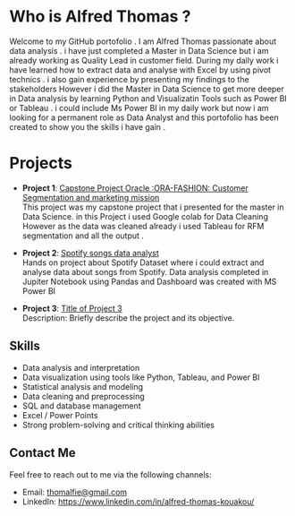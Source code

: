 # Who is Alfred Thomas ?

Welcome to my GitHub portofolio . I am Alfred Thomas passionate about data analysis . i have just completed a Master in Data Science but i am already working as Quality Lead in customer field. During my daily work i have learned how to extract data and analyse with Excel by using pivot technics . i also gain experience by presenting my findings to the stakeholders However i did the Master in Data Science to get more deeper in Data analysis by learning Python and Visualizatin Tools such as Power BI or Tableau . i could include Ms Power BI in my daily work but now i am looking for a permanent role as Data Analyst and this portofolio has been created to show you the skills i have gain . 

# Projects

- **Project 1**: [Capstone Project Oracle :ORA-FASHION: Customer Segmentation and marketing mission ](link-to-project-1)  
  This project was my capstone project that i presented for the master in Data Science. in this Project i used Google colab for Data Cleaning However as the data was cleaned already i used Tableau for RFM segmentation and all the output .

- **Project 2**: [Spotify songs data analyst ](https://github.com/alfiethom/Portofolio/blob/275b1c50463c83a15c4d0d8515281db0b5e61aa4/Spotify%20top%20200%20songs/Spotify%20top%20200%20songs.md)  
  Hands on project about Spotify Dataset where i could extract and analyse data about songs from Spotify. Data analysis completed in Jupiter Notebook using Pandas and Dashboard was created with MS Power BI

- **Project 3**: [Title of Project 3](link-to-project-3)  
  Description: Briefly describe the project and its objective.

## Skills

- Data analysis and interpretation
- Data visualization using tools like Python, Tableau, and Power BI
- Statistical analysis and modeling
- Data cleaning and preprocessing
- SQL and database management
- Excel / Power Points
- Strong problem-solving and critical thinking abilities

## Contact Me

Feel free to reach out to me via the following channels:

- Email: thomalfie@gmail.com
- LinkedIn: https://www.linkedin.com/in/alfred-thomas-kouakou/
  

